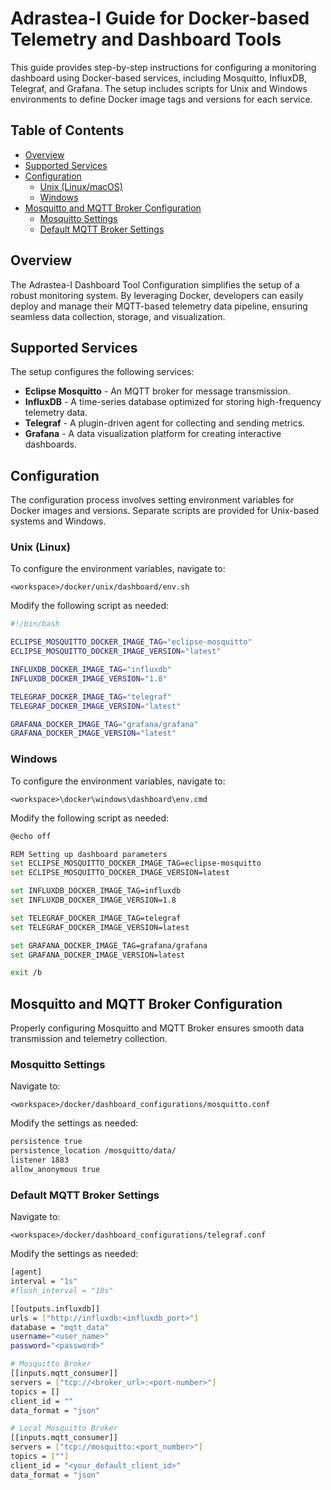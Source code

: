 # Adrastea-I Guide for Docker-based Telemetry and Dashboard Tools

This guide provides step-by-step instructions for configuring a monitoring dashboard using Docker-based services, including Mosquitto, InfluxDB, Telegraf, and Grafana. The setup includes scripts for Unix and Windows environments to define Docker image tags and versions for each service.

## Table of Contents
- [Overview](#overview)
- [Supported Services](#supported-services)
- [Configuration](#configuration)
  - [Unix (Linux/macOS)](#unix-linuxmacos)
  - [Windows](#windows)
- [Mosquitto and MQTT Broker Configuration](#mosquitto-and-mqtt-broker-configuration)
  - [Mosquitto Settings](#mosquitto-settings)
  - [Default MQTT Broker Settings](#default-mqtt-broker-settings)

## Overview
The Adrastea-I Dashboard Tool Configuration simplifies the setup of a robust monitoring system. By leveraging Docker, developers can easily deploy and manage their MQTT-based telemetry data pipeline, ensuring seamless data collection, storage, and visualization.

## Supported Services
The setup configures the following services:

- **Eclipse Mosquitto** - An MQTT broker for message transmission.
- **InfluxDB** - A time-series database optimized for storing high-frequency telemetry data.
- **Telegraf** - A plugin-driven agent for collecting and sending metrics.
- **Grafana** - A data visualization platform for creating interactive dashboards.

## Configuration
The configuration process involves setting environment variables for Docker images and versions. Separate scripts are provided for Unix-based systems and Windows.

### Unix (Linux)
To configure the environment variables, navigate to:

```
<workspace>/docker/unix/dashboard/env.sh
```

Modify the following script as needed:

```bash
#!/bin/bash

ECLIPSE_MOSQUITTO_DOCKER_IMAGE_TAG="eclipse-mosquitto"
ECLIPSE_MOSQUITTO_DOCKER_IMAGE_VERSION="latest"

INFLUXDB_DOCKER_IMAGE_TAG="influxdb"
INFLUXDB_DOCKER_IMAGE_VERSION="1.8"

TELEGRAF_DOCKER_IMAGE_TAG="telegraf"
TELEGRAF_DOCKER_IMAGE_VERSION="latest"

GRAFANA_DOCKER_IMAGE_TAG="grafana/grafana"
GRAFANA_DOCKER_IMAGE_VERSION="latest"
```

### Windows
To configure the environment variables, navigate to:

```
<workspace>\docker\windows\dashboard\env.cmd
```

Modify the following script as needed:

```bash
@echo off

REM Setting up dashboard parameters
set ECLIPSE_MOSQUITTO_DOCKER_IMAGE_TAG=eclipse-mosquitto
set ECLIPSE_MOSQUITTO_DOCKER_IMAGE_VERSION=latest

set INFLUXDB_DOCKER_IMAGE_TAG=influxdb
set INFLUXDB_DOCKER_IMAGE_VERSION=1.8

set TELEGRAF_DOCKER_IMAGE_TAG=telegraf
set TELEGRAF_DOCKER_IMAGE_VERSION=latest

set GRAFANA_DOCKER_IMAGE_TAG=grafana/grafana
set GRAFANA_DOCKER_IMAGE_VERSION=latest

exit /b
```

## Mosquitto and MQTT Broker Configuration
Properly configuring Mosquitto and MQTT Broker ensures smooth data transmission and telemetry collection.

### Mosquitto Settings
Navigate to:

```
<workspace>/docker/dashboard_configurations/mosquitto.conf
```

Modify the settings as needed:

```bash
persistence true
persistence_location /mosquitto/data/
listener 1883
allow_anonymous true
```

### Default MQTT Broker Settings
Navigate to:

```
<workspace>/docker/dashboard_configurations/telegraf.conf
```

Modify the settings as needed:

```bash
[agent]
interval = "1s"
#flush_interval = "10s"

[[outputs.influxdb]]
urls = ["http://influxdb:<influxdb_port>"]
database = "mqtt_data"
username="<user_name>"
password="<password>"

# Mosquitto Broker
[[inputs.mqtt_consumer]]
servers = ["tcp://<broker_url>:<port-number>"]
topics = []
client_id = ""
data_format = "json"

# Local Mosquitto Broker
[[inputs.mqtt_consumer]]
servers = ["tcp://mosquitto:<port_number>"]
topics = [""]
client_id = "<your_default_client_id>"
data_format = "json"
```



